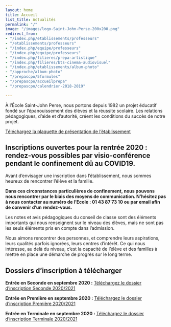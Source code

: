 ```yaml
---
layout: home
title: Accueil
list_title: Actualités
permalink: "/"
image: "/images/logo-Saint-John-Perse-200x200.png"
redirect_from:
- "/index.php/etablissements/professeurs"
- "/etablissements/professeurs"
- "/index.php/equipe/professeurs"
- "/index.php/equipe/professeurs"
- "/index.php/filieres/prepa-artistique"
- "/index.php/filieres/bts-cinema-audiovisuel"
- "/index.php/etablissements/album-photo"
- "/approche/album-photo"
- "/prepascpo/5formules"
- "/prepascpo/accueilprepa"
- "/prepascpo/calendrier-2018-2019"

---
```

À l’École Saint-John Perse, nous portons depuis 1982 un projet éducatif fondé sur l’épanouissement des élèves et la réussite scolaire. Les relations pédagogiques, d’aide et d’autorité, créent les conditions du succès de notre projet.

[Téléchargez la plaquette de présentation de l’établissement](https://ecoles-sjp.fr/images/plaquette_2018_2019.pdf)

## Inscriptions ouvertes pour la rentrée 2020 : rendez-vous possibles par visio-conférence pendant le confinement dû au COVID19.

Avant d’envisager une inscription dans l’établissement, nous sommes heureux de rencontrer l’élève et la famille.

**Dans ces circonstances particulières de confinement, nous pouvons nous rencontrer par le biais des moyens de communication. N’hésitez pas à nous contacter au numéro de l’Ecole : 01 43 87 73 10 ou par email afin de convenir d’un rendez-vous.**

Les notes et avis pédagogiques du conseil de classe sont des éléments importants qui nous renseignent sur le niveau des élèves, mais ne sont pas les seuls éléments pris en compte dans l’admission.

Nous aimons rencontrer des personnes, et comprendre leurs aspirations, leurs qualités parfois ignorées, leurs centres d’intérêt. Ce qui nous intéresse, au delà du niveau, c’est la capacité de l’élève et des familles à mettre en place une démarche de progrès sur le long terme.

## Dossiers d’inscription à télécharger

**Entrée en Seconde en septembre 2020 :** [Téléchargez le dossier d’inscription Seconde 2020/2021](https://ecoles-sjp.fr/images/Dossier%20d'inscription%20Seconde%202020-2021.pdf "Dossier d'inscription Seconde 2020-2021")

**Entrée en Première en septembre 2020 :** [Téléchargez le dossier d’inscription Première 2020/2021](https://ecoles-sjp.fr/images/Dossier%20d'inscription%20Premiere%202020-2021.pdf "Dossier d'inscription Premiere 2020-2021")

**Entrée en Terminale en septembre 2020 :** [Téléchargez le dossier d’inscription Terminale 2020/2021](https://ecoles-sjp.fr/images/Dossier%20d'inscription%20Terminale%202020-2021.pdf "Dossier d'inscription Terminale 2020-2021")
